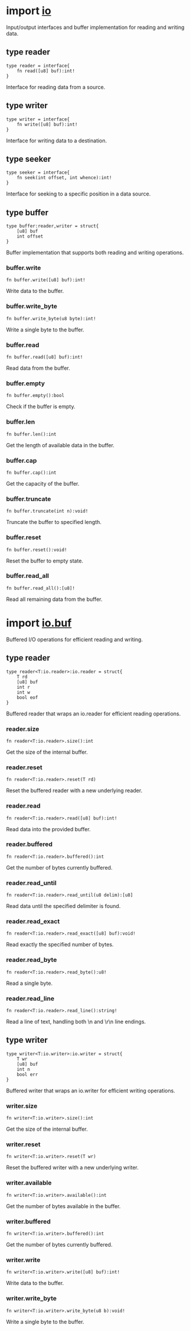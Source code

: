 # import [io](https://github.com/nature-lang/nature/tree/master/std/io/main.n)

Input/output interfaces and buffer implementation for reading and writing data.

## type reader

```
type reader = interface{
    fn read([u8] buf):int!
}
```

Interface for reading data from a source.

## type writer

```
type writer = interface{
    fn write([u8] buf):int!
}
```

Interface for writing data to a destination.

## type seeker

```
type seeker = interface{
    fn seek(int offset, int whence):int!
}
```

Interface for seeking to a specific position in a data source.

## type buffer

```
type buffer:reader,writer = struct{
    [u8] buf
    int offset
}
```

Buffer implementation that supports both reading and writing operations.

### buffer.write

```
fn buffer.write([u8] buf):int!
```

Write data to the buffer.

### buffer.write_byte

```
fn buffer.write_byte(u8 byte):int!
```

Write a single byte to the buffer.

### buffer.read

```
fn buffer.read([u8] buf):int!
```

Read data from the buffer.

### buffer.empty

```
fn buffer.empty():bool
```

Check if the buffer is empty.

### buffer.len

```
fn buffer.len():int
```

Get the length of available data in the buffer.

### buffer.cap

```
fn buffer.cap():int
```

Get the capacity of the buffer.

### buffer.truncate

```
fn buffer.truncate(int n):void!
```

Truncate the buffer to specified length.

### buffer.reset

```
fn buffer.reset():void!
```

Reset the buffer to empty state.

### buffer.read_all

```
fn buffer.read_all():[u8]!
```

Read all remaining data from the buffer.

# import [io.buf](https://github.com/nature-lang/nature/tree/master/std/io/buf.n)

Buffered I/O operations for efficient reading and writing.

## type reader

```
type reader<T:io.reader>:io.reader = struct{
    T rd
    [u8] buf
    int r
    int w
    bool eof
}
```

Buffered reader that wraps an io.reader for efficient reading operations.

### reader.size

```
fn reader<T:io.reader>.size():int
```

Get the size of the internal buffer.

### reader.reset

```
fn reader<T:io.reader>.reset(T rd)
```

Reset the buffered reader with a new underlying reader.

### reader.read

```
fn reader<T:io.reader>.read([u8] buf):int!
```

Read data into the provided buffer.

### reader.buffered

```
fn reader<T:io.reader>.buffered():int
```

Get the number of bytes currently buffered.

### reader.read_until

```
fn reader<T:io.reader>.read_until(u8 delim):[u8]
```

Read data until the specified delimiter is found.

### reader.read_exact

```
fn reader<T:io.reader>.read_exact([u8] buf):void!
```

Read exactly the specified number of bytes.

### reader.read_byte

```
fn reader<T:io.reader>.read_byte():u8!
```

Read a single byte.

### reader.read_line

```
fn reader<T:io.reader>.read_line():string!
```

Read a line of text, handling both \n and \r\n line endings.

## type writer

```
type writer<T:io.writer>:io.writer = struct{
    T wr
    [u8] buf
    int n
    bool err
}
```

Buffered writer that wraps an io.writer for efficient writing operations.

### writer.size

```
fn writer<T:io.writer>.size():int
```

Get the size of the internal buffer.

### writer.reset

```
fn writer<T:io.writer>.reset(T wr)
```

Reset the buffered writer with a new underlying writer.

### writer.available

```
fn writer<T:io.writer>.available():int
```

Get the number of bytes available in the buffer.

### writer.buffered

```
fn writer<T:io.writer>.buffered():int
```

Get the number of bytes currently buffered.

### writer.write

```
fn writer<T:io.writer>.write([u8] buf):int!
```

Write data to the buffer.

### writer.write_byte

```
fn writer<T:io.writer>.write_byte(u8 b):void!
```

Write a single byte to the buffer.